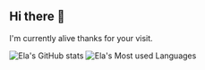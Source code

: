 ## Hi there 👋

I'm currently alive thanks for your visit.

![Ela's GitHub stats](https://github-readme-stats.vercel.app/api?username=Xchkoo&hide=issues&show_icons=true)
![Ela's Most used Languages](https://github-readme-stats.vercel.app/api/top-langs/?username=Xchkoo&layout=compact)

